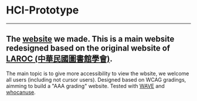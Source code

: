 # HCI-Prototype
---
The [website](https://dobahsi.github.io/HCI-Prototype/) we made.
This is a main website redesigned based on the original website of [LAROC (中華民國圖書館學會)](https://www.lac.org.tw/).
---
The main topic is to give more accessibility to view the wbsite, we welcome all users (including not cursor users).
Designed based on WCAG gradings, aimming to build a "AAA grading" website.
Tested with [WAVE](https://wave.webaim.org/report#/https://dobahsi.github.io/HCI-Prototype/) and [whocanuse](https://www.whocanuse.com/?bg=9a253d&fg=ffffff&fs=16&fw=).
